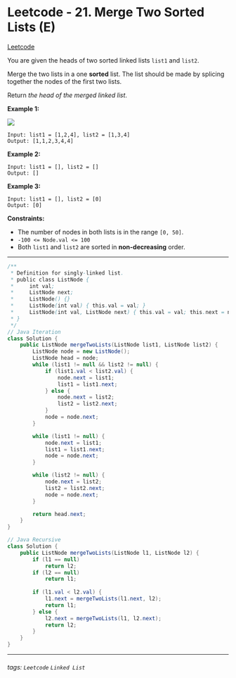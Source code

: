 # Leetcode - 21. Merge Two Sorted Lists (E)

[Leetcode](https://leetcode.com/problems/merge-two-sorted-lists/description/)

You are given the heads of two sorted linked lists `list1` and `list2`.

Merge the two lists in a one **sorted** list. The list should be made by splicing together the nodes of the first two lists.

Return _the head of the merged linked list_.

**Example 1:**

![](https://assets.leetcode.com/uploads/2020/10/03/merge_ex1.jpg)
```
Input: list1 = [1,2,4], list2 = [1,3,4]
Output: [1,1,2,3,4,4]
```
**Example 2:**
```
Input: list1 = [], list2 = []
Output: []
```
**Example 3:**
```
Input: list1 = [], list2 = [0]
Output: [0]
```
**Constraints:**

-   The number of nodes in both lists is in the range `[0, 50]`.
-   `-100 <= Node.val <= 100`
-   Both `list1` and `list2` are sorted in **non-decreasing** order.

---
```java
/**
 * Definition for singly-linked list.
 * public class ListNode {
 *     int val;
 *     ListNode next;
 *     ListNode() {}
 *     ListNode(int val) { this.val = val; }
 *     ListNode(int val, ListNode next) { this.val = val; this.next = next; }
 * }
 */
// Java Iteration
class Solution {
    public ListNode mergeTwoLists(ListNode list1, ListNode list2) {
        ListNode node = new ListNode();
        ListNode head = node;
        while (list1 != null && list2 != null) {
            if (list1.val < list2.val) {
                node.next = list1;
                list1 = list1.next;
            } else {
                node.next = list2;
                list2 = list2.next;
            }
            node = node.next;
        }

        while (list1 != null) {
            node.next = list1;
            list1 = list1.next;
            node = node.next;
        }

        while (list2 != null) {
            node.next = list2;
            list2 = list2.next;
            node = node.next;
        }

        return head.next;
    }
}
```

```java
// Java Recursive
class Solution {
    public ListNode mergeTwoLists(ListNode l1, ListNode l2) {
        if (l1 == null) 
            return l2;
        if (l2 == null)
            return l1;
        
		if (l1.val < l2.val) {
			l1.next = mergeTwoLists(l1.next, l2);
			return l1;
		} else {
			l2.next = mergeTwoLists(l1, l2.next);
			return l2;
		}
    }
}
```


---

###### tags: `Leetcode` `Linked List`
